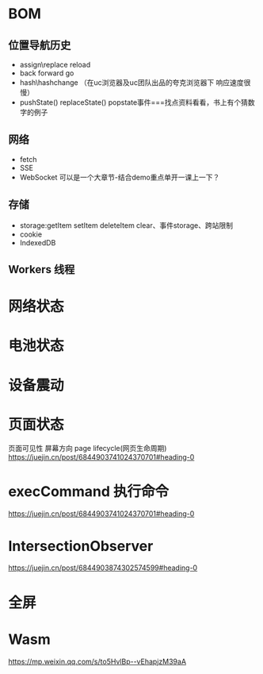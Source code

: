 
# BOM
## 位置导航历史
- assign\replace reload
- back forward go
- hash\hashchange （在uc浏览器及uc团队出品的夸克浏览器下 响应速度很慢）
- pushState() replaceState()  popstate事件===找点资料看看，书上有个猜数字的例子

## 网络
- fetch
- SSE
- WebSocket
可以是一个大章节-结合demo重点单开一课上一下？

## 存储
- storage:getItem setItem deleteItem clear、事件storage、跨站限制
- cookie
- IndexedDB

## Workers 线程






# 网络状态
# 电池状态
# 设备震动
# 页面状态
页面可见性
屏幕方向
page lifecycle(网页生命周期) https://juejin.cn/post/6844903741024370701#heading-0
# execCommand 执行命令
https://juejin.cn/post/6844903741024370701#heading-0



# IntersectionObserver 
https://juejin.cn/post/6844903874302574599#heading-0

# 全屏

# Wasm
https://mp.weixin.qq.com/s/to5HvlBp--vEhapjzM39aA